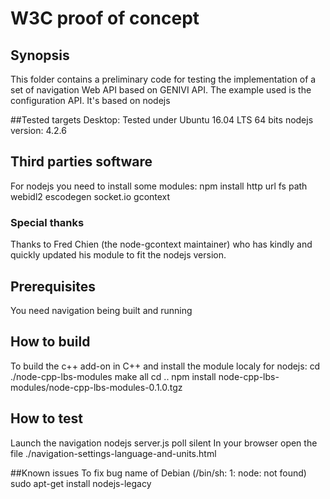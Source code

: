 # W3C proof of concept

## Synopsis
This folder contains a preliminary code for testing the implementation of a set of navigation Web API based on GENIVI API. The example used is the configuration API. It's based on nodejs

##Tested targets
Desktop: Tested under Ubuntu 16.04 LTS 64 bits
nodejs version: 4.2.6

## Third parties software
For nodejs you need to install some modules:
npm install http url fs path webidl2 escodegen socket.io gcontext

### Special thanks
Thanks to Fred Chien (the node-gcontext maintainer) who has kindly and quickly updated his module to fit the nodejs version.
 
## Prerequisites
You need navigation being built and running

## How to build
To build the c++ add-on in C++ and install the module localy for nodejs:
cd ./node-cpp-lbs-modules 
make all
cd ..
npm install node-cpp-lbs-modules/node-cpp-lbs-modules-0.1.0.tgz

## How to test
Launch the navigation
nodejs server.js poll silent
In your browser open the file ./navigation-settings-language-and-units.html

##Known issues
To fix bug name of Debian (/bin/sh: 1: node: not found)
sudo apt-get install nodejs-legacy


